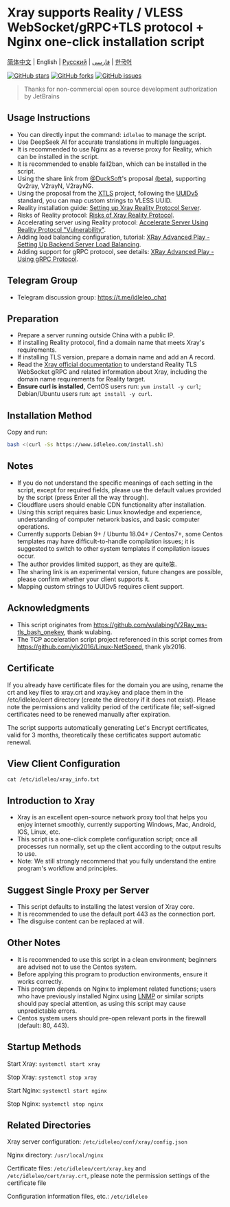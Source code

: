 # Xray supports Reality / VLESS WebSocket/gRPC+TLS protocol + Nginx one-click installation script

[简体中文](/README.md) | English | [Русский](/languages/ru/README.md) | [فارسی](/languages/fa/README.md) | [한국어](/languages/ko/README.md)

[![GitHub stars](https://img.shields.io/github/stars/hello-yunshu/Xray_bash_onekey?color=%230885ce)](https://github.com/hello-yunshu/Xray_bash_onekey/stargazers) [![GitHub forks](https://img.shields.io/github/forks/hello-yunshu/Xray_bash_onekey?color=%230885ce)](https://github.com/hello-yunshu/Xray_bash_onekey/network) [![GitHub issues](https://img.shields.io/github/issues/hello-yunshu/Xray_bash_onekey)](https://github.com/hello-yunshu/Xray_bash_onekey/issues)

> Thanks for non-commercial open source development authorization by JetBrains

## Usage Instructions

* You can directly input the command: `idleleo` to manage the script.
* Use DeepSeek AI for accurate translations in multiple languages.
* It is recommended to use Nginx as a reverse proxy for Reality, which can be installed in the script.
* It is recommended to enable fail2ban, which can be installed in the script.
* Using the share link from [@DuckSoft](https://github.com/DuckSoft)'s proposal [(beta)](https://github.com/XTLS/Xray-core/issues/91), supporting Qv2ray, V2rayN, V2rayNG.
* Using the proposal from the [XTLS](https://github.com/XTLS/Xray-core/issues/158) project, following the [UUIDv5](https://tools.ietf.org/html/rfc4122#section-4.3) standard, you can map custom strings to VLESS UUID.
* Reality installation guide: [Setting up Xray Reality Protocol Server](https://hey.run/archives/da-jian-xray-reality-xie-yi-fu-wu-qi).
* Risks of Reality protocol: [Risks of Xray Reality Protocol](https://hey.run/archives/reality-xie-yi-de-feng-xian).
* Accelerating server using Reality protocol: [Accelerate Server Using Reality Protocol "Vulnerability"](https://hey.run/archives/use-reality).
* Adding load balancing configuration, tutorial: [XRay Advanced Play - Setting Up Backend Server Load Balancing](https://hey.run/archives/xrayjin-jie-wan-fa---da-jian-hou-duan-fu-wu-qi-fu-zai-jun-heng).
* Adding support for gRPC protocol, see details: [XRay Advanced Play - Using gRPC Protocol](https://hey.run/archives/xrayjin-jie-wan-fa---shi-yong-grpcxie-yi).

## Telegram Group

* Telegram discussion group: <https://t.me/idleleo_chat>

## Preparation

* Prepare a server running outside China with a public IP.
* If installing Reality protocol, find a domain name that meets Xray's requirements.
* If installing TLS version, prepare a domain name and add an A record.
* Read the [Xray official documentation](https://xtls.github.io) to understand Reality TLS WebSocket gRPC and related information about Xray, including the domain name requirements for Reality target.
* **Ensure curl is installed**, CentOS users run: `yum install -y curl`; Debian/Ubuntu users run: `apt install -y curl`.

## Installation Method

Copy and run:

``` bash
bash <(curl -Ss https://www.idleleo.com/install.sh)
```

## Notes

* If you do not understand the specific meanings of each setting in the script, except for required fields, please use the default values provided by the script (press Enter all the way through).
* Cloudflare users should enable CDN functionality after installation.
* Using this script requires basic Linux knowledge and experience, understanding of computer network basics, and basic computer operations.
* Currently supports Debian 9+ / Ubuntu 18.04+ / Centos7+, some Centos templates may have difficult-to-handle compilation issues; it is suggested to switch to other system templates if compilation issues occur.
* The author provides limited support, as they are quite笨.
* The sharing link is an experimental version, future changes are possible, please confirm whether your client supports it.
* Mapping custom strings to UUIDv5 requires client support.

## Acknowledgments

* This script originates from <https://github.com/wulabing/V2Ray_ws-tls_bash_onekey>, thank wulabing.
* The TCP acceleration script project referenced in this script comes from <https://github.com/ylx2016/Linux-NetSpeed>, thank ylx2016.

## Certificate

If you already have certificate files for the domain you are using, rename the crt and key files to xray.crt and xray.key and place them in the /etc/idleleo/cert directory (create the directory if it does not exist). Please note the permissions and validity period of the certificate file; self-signed certificates need to be renewed manually after expiration.

The script supports automatically generating Let's Encrypt certificates, valid for 3 months, theoretically these certificates support automatic renewal.

## View Client Configuration

`cat /etc/idleleo/xray_info.txt`

## Introduction to Xray

* Xray is an excellent open-source network proxy tool that helps you enjoy internet smoothly, currently supporting Windows, Mac, Android, IOS, Linux, etc.
* This script is a one-click complete configuration script; once all processes run normally, set up the client according to the output results to use.
* Note: We still strongly recommend that you fully understand the entire program's workflow and principles.

## Suggest Single Proxy per Server

* This script defaults to installing the latest version of Xray core.
* It is recommended to use the default port 443 as the connection port.
* The disguise content can be replaced at will.

## Other Notes

* It is recommended to use this script in a clean environment; beginners are advised not to use the Centos system.
* Before applying this program to production environments, ensure it works correctly.
* This program depends on Nginx to implement related functions; users who have previously installed Nginx using [LNMP](https://lnmp.org) or similar scripts should pay special attention, as using this script may cause unpredictable errors.
* Centos system users should pre-open relevant ports in the firewall (default: 80, 443).

## Startup Methods

Start Xray: `systemctl start xray`

Stop Xray: `systemctl stop xray`

Start Nginx: `systemctl start nginx`

Stop Nginx: `systemctl stop nginx`

## Related Directories

Xray server configuration: `/etc/idleleo/conf/xray/config.json`

Nginx directory: `/usr/local/nginx`

Certificate files: `/etc/idleleo/cert/xray.key` and `/etc/idleleo/cert/xray.crt`, please note the permission settings of the certificate file

Configuration information files, etc.: `/etc/idleleo`
